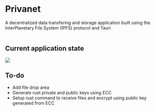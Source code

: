 # Privanet

A decentralized data transfering and storage application built using the InterPlanetary File System (IPFS) protocol and Tauri
</br>
</br>

## Current application state

<img src="https://user-images.githubusercontent.com/68528325/210945184-39ae14c0-c4c5-44a6-b35e-430eee054be5.png" />

## To-do

- Add file drop area
- Generate rust private and public keys using ECC
- Setup rust command to receive files and encrypt using public key generated from ECC

